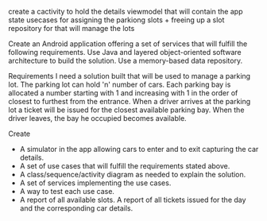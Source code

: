 
create a cactivity to hold the details
viewmodel that will contain the app state
usecases for assigning the parkiong slots + freeing up a slot
repository for that will manage the lots


Create an Android application offering a set of services that will fulfill the following requirements. Use Java and layered object-oriented software architecture to build the solution. Use a memory-based data repository.

Requirements
I need a solution built that will be used to manage a parking lot. The parking lot can hold 'n' number of cars. Each parking bay is allocated a number starting with 1 and increasing with 1 in the order of closest to furthest from the entrance.
When a driver arrives at the parking lot a ticket will be issued for the closest available parking bay. When the driver leaves, the bay he occupied becomes available.

Create
* A simulator in the app allowing cars to enter and to exit capturing the car details.
* A set of use cases that will fulfill the requirements stated above.
* A class/sequence/activity diagram as needed to explain the solution.
* A set of services implementing the use cases.
* A way to test each use case.
* A report of all available slots.
  A report of all tickets issued for the day and the corresponding car details.